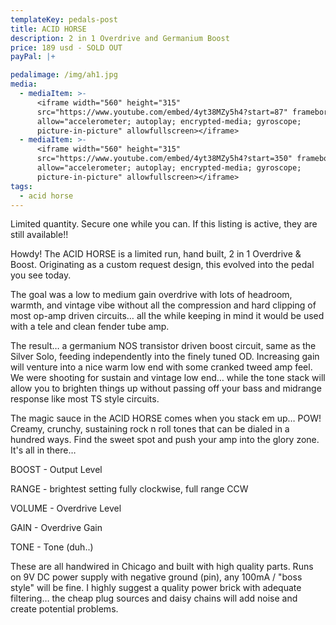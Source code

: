 ```yaml
---
templateKey: pedals-post
title: ACID HORSE
description: 2 in 1 Overdrive and Germanium Boost
price: 189 usd - SOLD OUT
payPal: |+

pedalimage: /img/ah1.jpg
media:
  - mediaItem: >-
      <iframe width="560" height="315"
      src="https://www.youtube.com/embed/4yt38MZy5h4?start=87" frameborder="0"
      allow="accelerometer; autoplay; encrypted-media; gyroscope;
      picture-in-picture" allowfullscreen></iframe>
  - mediaItem: >-
      <iframe width="560" height="315"
      src="https://www.youtube.com/embed/4yt38MZy5h4?start=350" frameborder="0"
      allow="accelerometer; autoplay; encrypted-media; gyroscope;
      picture-in-picture" allowfullscreen></iframe>
tags:
  - acid horse
---
```

 Limited quantity.  Secure one while you can. If this listing is active, they are still available!! 

Howdy! The ACID HORSE is a limited run, hand built, 2 in 1 Overdrive & Boost. Originating as a custom request design, this evolved into the pedal you see today.

The goal was a low to medium gain overdrive with lots of headroom, warmth, and vintage vibe without all the compression and hard clipping of most op-amp driven circuits… all the while keeping in mind it would be used with a tele and clean fender tube amp.

The result… a germanium NOS transistor driven boost circuit, same as the Silver Solo, feeding independently into the finely tuned OD. Increasing gain will venture into a nice warm low end with some cranked tweed amp feel. We were shooting for sustain and vintage low end… while the tone stack will allow you to brighten things up without passing off your bass and midrange response like most TS style circuits.

The magic sauce in the ACID HORSE comes when you stack em up… POW! Creamy, crunchy, sustaining rock n roll tones that can be dialed in a hundred ways.  Find the sweet spot and push your amp into the glory zone. It's all in there…

BOOST - Output Level

RANGE - brightest setting fully clockwise, full range CCW

VOLUME - Overdrive Level

GAIN - Overdrive Gain

TONE - Tone (duh..)

These are all handwired in Chicago and built with high quality parts. Runs on 9V DC power supply with negative ground (pin), any 100mA / "boss style" will be fine. I highly suggest a quality power brick with adequate filtering… the cheap plug sources and daisy chains will add noise and create potential problems.
